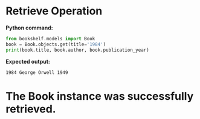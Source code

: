 # Retrieve Operation

**Python command:**
```python
from bookshelf.models import Book
book = Book.objects.get(title='1984')
print(book.title, book.author, book.publication_year)
```

**Expected output:**
```
1984 George Orwell 1949
```

# The Book instance was successfully retrieved.
